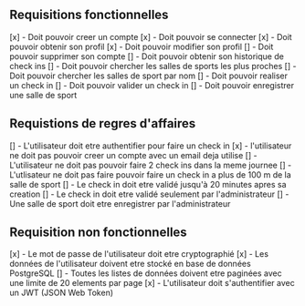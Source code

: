 ## Requisitions fonctionnelles

[x] - Doit pouvoir creer un compte
[x] - Doit pouvoir se connecter
[x] - Doit pouvoir obtenir son profil
[x] - Doit pouvoir modifier son profil
[] - Doit pouvoir supprimer son compte
[] - Doit pouvoir obtenir son historique de check ins
[] - Doit pouvoir chercher les salles de sports les plus proches 
[] - Doit pouvoir chercher les salles de sport par nom
[] - Doit pouvoir realiser un check in
[] - Doit pouvoir valider un check in
[] - Doit pouvoir enregistrer une salle de sport

## Requistions de regres d'affaires

[] - L'utilisateur doit etre authentifier pour faire un check in
[x] - l'utilisateur ne doit pas pouvoir creer un compte avec un email deja utilise
[] - L'utilisateur ne doit pas pouvoir faire 2 check ins dans la meme journee
[] - L'utlisateur ne doit pas faire pouvoir faire un check in a plus de 100 m de la salle de sport
[] - Le check in doit etre validé jusqu'à 20 minutes apres sa creation
[] - Le check in doit etre validé seulement par l'administrateur
[] - Une salle de sport doit etre enregistrer par l'administrateur

## Requisition non fonctionnelles

[x] - Le mot de passe de l'utilisateur doit etre cryptographié
[x] - Les données de l'utilisateur doivent etre stocké en base de données PostgreSQL
[] - Toutes les listes de données doivent etre paginées avec une limite de 20 elements par page
[x] - L'utilisateur doit s'authentifier avec un JWT (JSON Web Token)